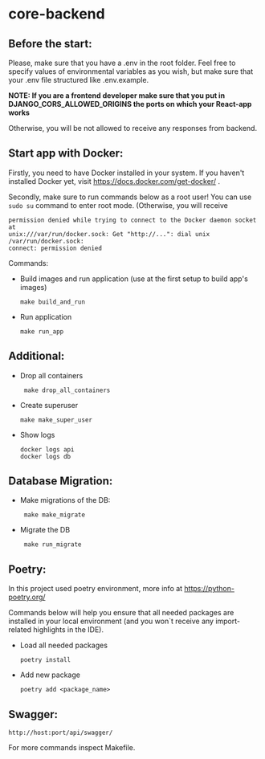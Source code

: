 # core-backend

Before the start:
- 

Please, make sure that you have a .env in the root folder. Feel free to specify values of environmental variables
as you wish, but make sure that your .env file structured like .env.example.

__NOTE: If you are a frontend developer make sure that you put in DJANGO_CORS_ALLOWED_ORIGINS the ports on which your
React-app works__

Otherwise, you will be not allowed to receive any responses from backend.

Start app with Docker:
-

Firstly, you need to have Docker installed in your system.
If you haven't installed Docker yet, visit https://docs.docker.com/get-docker/ .

Secondly, make sure to run commands below as a root user!
You can use `sudo su` command to enter root mode.
(Otherwise, you will receive

    permission denied while trying to connect to the Docker daemon socket at 
    unix:///var/run/docker.sock: Get "http://...": dial unix /var/run/docker.sock: 
    connect: permission denied

Commands:

- Build images and run application (use at the first setup to build app's images)

      make build_and_run

- Run application

      make run_app

Additional:
- 

- Drop all containers

       make drop_all_containers

- Create superuser

      make make_super_user

- Show logs

      docker logs api
      docker logs db

Database Migration:
-

- Make migrations of the DB:

       make make_migrate

- Migrate the DB

       make run_migrate

Poetry:
- 
In this project used poetry environment, more info at https://python-poetry.org/

Commands below will help you ensure that all needed packages are installed in your local environment
(and you won`t receive any import-related highlights in the IDE).

- Load all needed packages

      poetry install

- Add new package

      poetry add <package_name>

Swagger:
-

    http://host:port/api/swagger/

For more commands inspect Makefile.
